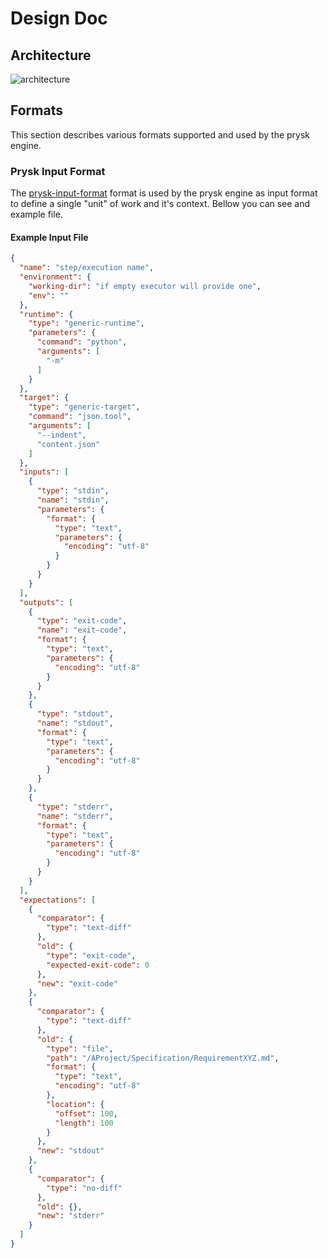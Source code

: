 # Design Doc

## Architecture

![architecture](../drawings/architecture.drawio)

## Formats
This section describes various formats supported and used by the prysk engine.


### Prysk Input Format
The [prysk-input-format](../resources/schemas/prysk-input-fromat.schema) format is used by the prysk engine
as input format to define a single "unit" of work and it's context.
Bellow you can see and example file.

#### Example Input File
```json
{
  "name": "step/execution name",
  "environment": {
    "working-dir": "if empty executor will provide one",
    "env": ""
  },
  "runtime": {
    "type": "generic-runtime",
    "parameters": {
      "command": "python",
      "arguments": [
        "-m"
      ]
    }
  },
  "target": {
    "type": "generic-target",
    "command": "json.tool",
    "arguments": [
      "--indent",
      "content.json"
    ]
  },
  "inputs": [
    {
      "type": "stdin",
      "name": "stdin",
      "parameters": {
        "format": {
          "type": "text",
          "parameters": {
            "encoding": "utf-8"
          }
        }
      }
    }
  ],
  "outputs": [
    {
      "type": "exit-code",
      "name": "exit-code",
      "format": {
        "type": "text",
        "parameters": {
          "encoding": "utf-8"
        }
      }
    },
    {
      "type": "stdout",
      "name": "stdout",
      "format": {
        "type": "text",
        "parameters": {
          "encoding": "utf-8"
        }
      }
    },
    {
      "type": "stderr",
      "name": "stderr",
      "format": {
        "type": "text",
        "parameters": {
          "encoding": "utf-8"
        }
      }
    }
  ],
  "expectations": [
    {
      "comparator": {
        "type": "text-diff"
      },
      "old": {
        "type": "exit-code",
        "expected-exit-code": 0
      },
      "new": "exit-code"
    },
    {
      "comparator": {
        "type": "text-diff"
      },
      "old": {
        "type": "file",
        "path": "/AProject/Specification/RequirementXYZ.md",
        "format": {
          "type": "text",
          "encoding": "utf-8"
        },
        "location": {
          "offset": 100,
          "length": 100
        }
      },
      "new": "stdout"
    },
    {
      "comparator": {
        "type": "no-diff"
      },
      "old": {},
      "new": "stderr"
    }
  ]
}
```
